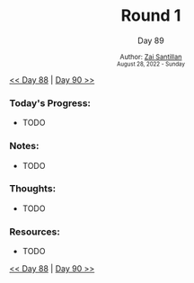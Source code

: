 <div align="center">
  <h1>Round 1</h1>
  <p>Day 89</p>
  <sub>
    Author: <a href="https://github.com/plskz" target="_blank">Zai Santillan</a>
    <br>
    <small>August 28, 2022 - Sunday</small>
  </sub>
</div>

[<< Day 88](day088.md) | [Day 90 >>](day090.md)

### Today's Progress:

- TODO

### Notes:

- TODO

### Thoughts:

- TODO

### Resources:

- TODO

[<< Day 88](day088.md) | [Day 90 >>](day090.md)
